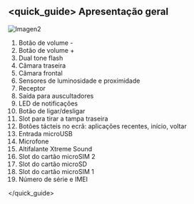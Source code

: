 ## <quick_guide> Apresentação geral

![Imagen2](http://static.energysistem.com/images/manuals/42689/5774d31fa9899.jpg)

1. Botão de volume -
2. Botão de volume +
3. Dual tone flash
4. Câmara traseira
5. Câmara frontal
6. Sensores de luminosidade e proximidade
7. Receptor
8. Saída para auscultadores
9. LED de notificações
10. Botão de ligar/desligar
11. Slot para tirar a tampa traseira
12. Botões tácteis no ecrã: aplicações recentes, início, voltar
13. Entrada microUSB
14. Microfone
15. Altifalante Xtreme Sound
16. Slot do cartão microSIM 2
17. Slot do cartão microSD
18. Slot do cartão microSIM 1
19. Número de série e IMEI


</quick_guide>

